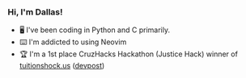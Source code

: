 ### Hi, I'm Dallas!

- 🖥️ I've been coding in Python and C primarily.
- ⌨️ I'm addicted to using Neovim
- 🏆 I'm a 1st place CruzHacks Hackathon (Justice Hack) winner of [tuitionshock.us](http:tuitionshock.us) ([devpost](https://devpost.com/software/tuition-shock)) 

<!--
**dallasmeyer/dallasmeyer** is a ✨ _special_ ✨ repository because its `README.md` (this file) appears on your GitHub profile.

Here are some ideas to get you started:

- 🔭 I’m currently working on ...
- 🌱 I’m currently learning ...
- 👯 I’m looking to collaborate on ...
- 🤔 I’m looking for help with ...
- 💬 Ask me about ...
- 📫 How to reach me: ...
- 😄 Pronouns: ...
- ⚡ Fun fact: ...
-->
